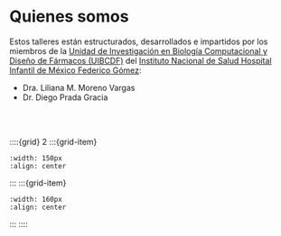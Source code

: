 # Quienes somos

Estos talleres están estructurados, desarrollados e impartidos por los miembros de la [Unidad de
Investigación en Biología Computacional y Diseño de Fármacos (UIBCDF)](https://uibcdf.org) del [Instituto Nacional de
Salud Hospital Infantil de México Federico Gómez](http://himfg.com.mx):

- Dra. Liliana M. Moreno Vargas
- Dr. Diego Prada Gracia

</br>

</br>

::::{grid} 2
:::{grid-item}
```{image} _static/LogoUIBCDF_vertical.png
:width: 150px
:align: center
```
:::
:::{grid-item}
```{image} _static/LogotipoIxtlilton.png
:width: 160px
:align: center
```
:::
::::

</br>

</br>

